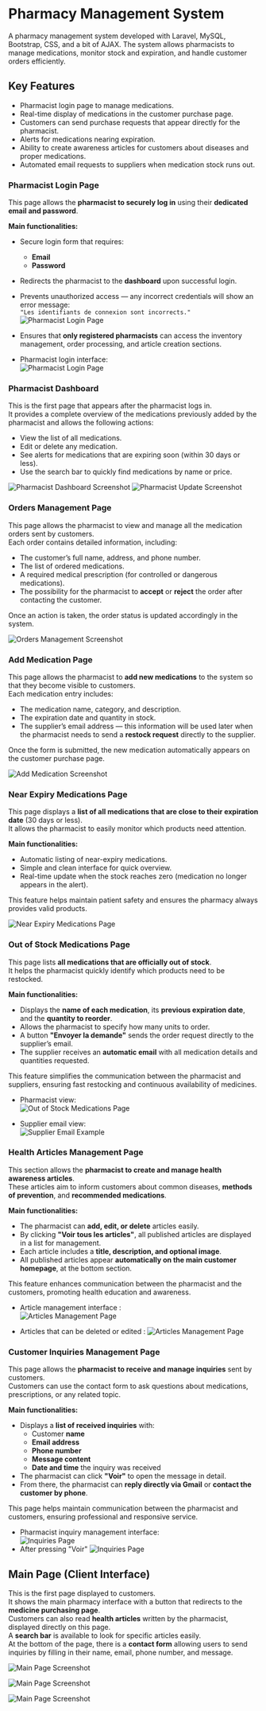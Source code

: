 # Pharmacy Management System

A pharmacy management system developed with Laravel, MySQL, Bootstrap, CSS, and a bit of AJAX. 
The system allows pharmacists to manage medications, monitor stock and expiration, and handle customer orders efficiently.


## Key Features

- Pharmacist login page to manage medications.
- Real-time display of medications in the customer purchase page.
- Customers can send purchase requests that appear directly for the pharmacist.
- Alerts for medications nearing expiration.
- Ability to create awareness articles for customers about diseases and proper medications.
- Automated email requests to suppliers when medication stock runs out.

### Pharmacist Login Page

This page allows the **pharmacist to securely log in** using their **dedicated email and password**.

**Main functionalities:**
- Secure login form that requires:
  - **Email** 
  - **Password**
- Redirects the pharmacist to the **dashboard** upon successful login.
- Prevents unauthorized access — any incorrect credentials will show an error message:  
  `"Les identifiants de connexion sont incorrects."`
  ![Pharmacist Login Page](docs/screenshots/ike.png)
- Ensures that **only registered pharmacists** can access the inventory management, order processing, and article creation sections.

- Pharmacist login interface:  
  ![Pharmacist Login Page](docs/screenshots/pharmacist_login_page.png)


### Pharmacist Dashboard

This is the first page that appears after the pharmacist logs in.  
It provides a complete overview of the medications previously added by the pharmacist and allows the following actions:

- View the list of all medications.
- Edit or delete any medication.
- See alerts for medications that are expiring soon (within 30 days or less).
- Use the search bar to quickly find medications by name or price.

![Pharmacist Dashboard Screenshot](docs/screenshots/dashboard.png)
![Pharmacist Update Screenshot](docs/screenshots/update.png)

### Orders Management Page

This page allows the pharmacist to view and manage all the medication orders sent by customers.  
Each order contains detailed information, including:

- The customer’s full name, address, and phone number.  
- The list of ordered medications.  
- A required medical prescription (for controlled or dangerous medications).  
- The possibility for the pharmacist to **accept** or **reject** the order after contacting the customer.

Once an action is taken, the order status is updated accordingly in the system.

![Orders Management Screenshot](docs/screenshots/orders.png)

### Add Medication Page

This page allows the pharmacist to **add new medications** to the system so that they become visible to customers.  
Each medication entry includes:

- The medication name, category, and description.  
- The expiration date and quantity in stock.  
- The supplier’s email address — this information will be used later when the pharmacist needs to send a **restock request** directly to the supplier.

Once the form is submitted, the new medication automatically appears on the customer purchase page.

![Add Medication Screenshot](docs/screenshots/add_medication.png)

### Near Expiry Medications Page

This page displays a **list of all medications that are close to their expiration date** (30 days or less).  
It allows the pharmacist to easily monitor which products need attention.

**Main functionalities:**
- Automatic listing of near-expiry medications.  
- Simple and clean interface for quick overview.  
- Real-time update when the stock reaches zero (medication no longer appears in the alert).

This feature helps maintain patient safety and ensures the pharmacy always provides valid products.

![Near Expiry Medications Page](docs/screenshots/near_expiry_medications_page.png)

### Out of Stock Medications Page

This page lists **all medications that are officially out of stock**.  
It helps the pharmacist quickly identify which products need to be restocked.

**Main functionalities:**
- Displays the **name of each medication**, its **previous expiration date**, and the **quantity to reorder**.  
- Allows the pharmacist to specify how many units to order.  
- A button **"Envoyer la demande"** sends the order request directly to the supplier’s email.  
- The supplier receives an **automatic email** with all medication details and quantities requested.

This feature simplifies the communication between the pharmacist and suppliers, ensuring fast restocking and continuous availability of medicines.

- Pharmacist view:  
  ![Out of Stock Medications Page](docs/screenshots/out_of_stock_medications_page.png)

- Supplier email view:  
  ![Supplier Email Example](docs/screenshots/supplier_email_example.png)

### Health Articles Management Page

This section allows the **pharmacist to create and manage health awareness articles**.  
These articles aim to inform customers about common diseases, **methods of prevention**, and **recommended medications**.

**Main functionalities:**
- The pharmacist can **add, edit, or delete** articles easily.  
- By clicking **"Voir tous les articles"**, all published articles are displayed in a list for management.  
- Each article includes a **title, description, and optional image**.  
- All published articles appear **automatically on the main customer homepage**, at the bottom section.

This feature enhances communication between the pharmacist and the customers, promoting health education and awareness.

- Article management interface :  
  ![Articles Management Page](docs/screenshots/articles_management_page.png)

- Articles that can be deleted or edited :
  ![Articles Management Page](docs/screenshots/article.png)

### Customer Inquiries Management Page

This page allows the **pharmacist to receive and manage inquiries** sent by customers.  
Customers can use the contact form to ask questions about medications, prescriptions, or any related topic.

**Main functionalities:**
- Displays a **list of received inquiries** with:
  - Customer **name**
  - **Email address**
  - **Phone number**
  - **Message content**
  - **Date and time** the inquiry was received  
- The pharmacist can click **"Voir"** to open the message in detail.
- From there, the pharmacist can **reply directly via Gmail** or **contact the customer by phone**.

This page helps maintain communication between the pharmacist and customers, ensuring professional and responsive service.

- Pharmacist inquiry management interface:  
  ![Inquiries Page](docs/screenshots/inquiries_page.png)
- After pressing "Voir"
  ![Inquiries Page](docs/screenshots/voir.png)

## Main Page (Client Interface)

This is the first page displayed to customers.  
It shows the main pharmacy interface with a button that redirects to the **medicine purchasing page**.  
Customers can also read **health articles** written by the pharmacist, displayed directly on this page.  
A **search bar** is available to look for specific articles easily.  
At the bottom of the page, there is a **contact form** allowing users to send inquiries by filling in their name, email, phone number, and message.

![Main Page Screenshot](docs/main-page.png) 

![Main Page Screenshot](docs/artcl_cln.png)

![Main Page Screenshot](docs/form.png)
